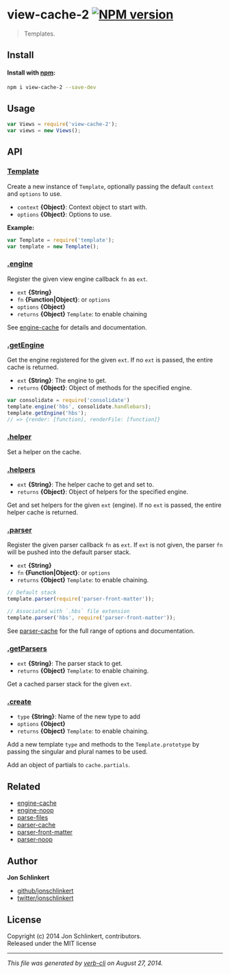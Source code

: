 # view-cache-2 [![NPM version](https://badge.fury.io/js/view-cache-2.svg)](http://badge.fury.io/js/view-cache-2)


> Templates.

## Install
#### Install with [npm](npmjs.org):

```bash
npm i view-cache-2 --save-dev
```

## Usage

```js
var Views = require('view-cache-2');
var views = new Views();
```

## API
### [Template](index.js#L38)

Create a new instance of `Template`, optionally passing the default `context` and `options` to use.

* `context` **{Object}**: Context object to start with.    
* `options` **{Object}**: Options to use.    

**Example:**

```js
var Template = require('template');
var template = new Template();
```

### [.engine](index.js#L179)

Register the given view engine callback `fn` as `ext`.

* `ext` **{String}**    
* `fn` **{Function|Object}**: or `options`    
* `options` **{Object}**    
* `returns` **{Object}** `Template`: to enable chaining  

See [engine-cache] for details and documentation.

### [.getEngine](index.js#L210)

Get the engine registered for the given `ext`. If no `ext` is passed, the entire cache is returned.

* `ext` **{String}**: The engine to get.    
* `returns` **{Object}**: Object of methods for the specified engine.  

```js
var consolidate = require('consolidate')
template.engine('hbs', consolidate.handlebars);
template.getEngine('hbs');
// => {render: [function], renderFile: [function]}
```

### [.helper](index.js#L221)


Set a helper on the cache.

### [.helpers](index.js#L241)

* `ext` **{String}**: The helper cache to get and set to.    
* `returns` **{Object}**: Object of helpers for the specified engine.  

Get and set helpers for the given `ext` (engine). If no
`ext` is passed, the entire helper cache is returned.

### [.parser](index.js#L270)

Register the given parser callback `fn` as `ext`. If `ext` is not given, the parser `fn` will be pushed into the default parser stack.

* `ext` **{String}**    
* `fn` **{Function|Object}**: or `options`    
* `returns` **{Object}** `Template`: to enable chaining.  

```js
// Default stack
template.parser(require('parser-front-matter'));

// Associated with `.hbs` file extension
template.parser('hbs', require('parser-front-matter'));
```

See [parser-cache] for the full range of options and documentation.

### [.getParsers](index.js#L341)

* `ext` **{String}**: The parser stack to get.    
* `returns` **{Object}** `Template`: to enable chaining.  

Get a cached parser stack for the given `ext`.

### [.create](index.js#L356)

* `type` **{String}**: Name of the new type to add    
* `options` **{Object}**    
* `returns` **{Object}** `Template`: to enable chaining.  

Add a new template `type` and methods to the `Template.prototype`
by passing the singular and plural names to be used.

Add an object of partials to `cache.partials`.

## Related

* [engine-cache]
* [engine-noop]
* [parse-files]
* [parser-cache]
* [parser-front-matter]
* [parser-noop]

## Author

**Jon Schlinkert**
 
+ [github/jonschlinkert](https://github.com/jonschlinkert)
+ [twitter/jonschlinkert](http://twitter.com/jonschlinkert) 

## License
Copyright (c) 2014 Jon Schlinkert, contributors.  
Released under the MIT license

***

_This file was generated by [verb-cli](https://github.com/assemble/verb-cli) on August 27, 2014._


[engine-cache]: https://github.com/jonschlinkert/engine-cache
[engine-noop]: https://github.com/jonschlinkert/engine-noop
[parse-files]: https://github.com/jonschlinkert/parse-files
[parser-cache]: https://github.com/jonschlinkert/parser-cache
[parser-front-matter]: https://github.com/jonschlinkert/parser-front-matter
[parser-noop]: https://github.com/jonschlinkert/parser-noop